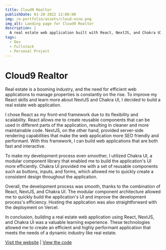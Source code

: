 ```yaml
---
title: Cloud9 Realtor
publishDate: 01-28-2022 12:00:00
img: /e-portfolio/assets/cloud-nine.png
img_alt: Landing page for Cloud9 Realtor
description: |
  A real estate web application built with React, NextJS, and Chakra UI.
tags:
  - Dev
  - Fullstack
  - Personal Project
---
```


# Cloud9 Realtor

Real estate is a booming industry, and the need for efficient web applications to manage properties is constantly on the rise. To improve my React skills and learn more about NextJS and Chakra UI, I decided to build a real estate web application.

I chose React as my front-end framework due to its flexibility and scalability. React allows me to create reusable components that can be used in different parts of the application, resulting in cleaner and more maintainable code. NextJS, on the other hand, provided server-side rendering capabilities that make the web application more SEO friendly and performant. With this framework, I can build web applications that are both fast and interactive.

To make my development process even smoother, I utilized Chakra UI, a modular component library that enabled me to build the application's UI more efficiently. Chakra UI provided me with a set of reusable components such as buttons, inputs, and forms, which allowed me to quickly create a consistent design throughout the application.

Overall, the development process was smooth, thanks to the combination of React, NextJS, and Chakra UI. The modular component architecture allowed me to quickly build the application's UI and improve the development process's efficiency. Hosting the application was also straightforward with the deployment on Vercel.

In conclusion, building a real estate web application using React, NextJS, and Chakra UI was a valuable learning experience. These technologies allowed me to create an efficient and highly performant application that meets the needs of a dynamic industry like real estate.

[Visit the website](https://real-estate-webapp-three.vercel.app/) | [View the code](https://github.com/BIGWALDOR/real-estate-webapp)
